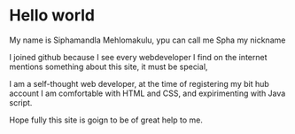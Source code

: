 # Hello world

My name is Siphamandla Mehlomakulu, ypu can call me Spha my nickname

I joined github because I see every webdeveloper I find on the internet mentions something about this site,
it must be special,

I am a self-thought web developer, at the time of registering my bit hub account I am 
comfortable with HTML and CSS, and expirimenting with Java script. 

Hope fully this site is goign to be of great help to me. 

